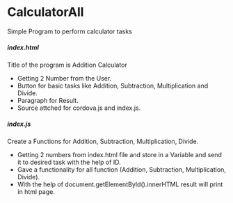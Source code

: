 # CalculatorAll
Simple Program to perform calculator tasks

##### index.html

Title of the program is Addition Calculator
  * Getting 2 Number from the User.
  * Button for basic tasks like Addition, Subtraction, Multiplication and Divide.
  * Paragraph for Result.
  * Source attched for cordova.js and index.js.

##### index.js

Create a Functions for Addition, Subtraction, Multiplication, Divide.
  * Getting 2 numbers from index.html file and store in a Variable and send it to desired task with the help of ID.
  * Gave a functionality for all function (Addition, Subtraction, Multiplication, Divide).
  * With the help of document.getElementById().innerHTML result will print in html page.
